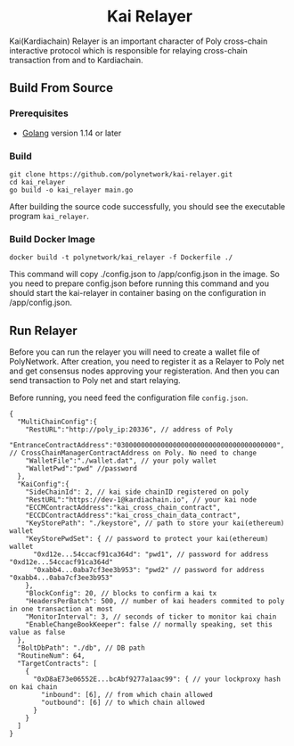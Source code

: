<h1 align=center> Kai Relayer </h1>

Kai(Kardiachain) Relayer is an important character of Poly cross-chain interactive protocol which is responsible for relaying cross-chain transaction from and to Kardiachain.

## Build From Source

### Prerequisites

- [Golang](https://golang.org/doc/install) version 1.14 or later

### Build

```shell
git clone https://github.com/polynetwork/kai-relayer.git
cd kai_relayer
go build -o kai_relayer main.go
```

After building the source code successfully,  you should see the executable program `kai_relayer`. 

### Build Docker Image

```
docker build -t polynetwork/kai_relayer -f Dockerfile ./
```

This command will copy ./config.json to /app/config.json in the image. So you need to prepare config.json before running this command and you should start the kai-relayer in container basing on the configuration in /app/config.json.

## Run Relayer

Before you can run the relayer you will need to create a wallet file of PolyNetwork. After creation, you need to register it as a Relayer to Poly net and get consensus nodes approving your registeration. And then you can send transaction to Poly net and start relaying.

Before running, you need feed the configuration file `config.json`.

```
{
  "MultiChainConfig":{
    "RestURL":"http://poly_ip:20336", // address of Poly
    "EntranceContractAddress":"0300000000000000000000000000000000000000", // CrossChainManagerContractAddress on Poly. No need to change
    "WalletFile":"./wallet.dat", // your poly wallet
    "WalletPwd":"pwd" //password
  },
  "KaiConfig":{
    "SideChainId": 2, // kai side chainID registered on poly 
    "RestURL":"https://dev-1@kardiachain.io", // your kai node 
    "ECCMContractAddress":"kai_cross_chain_contract", 
    "ECCDContractAddress":"kai_cross_chain_data_contract",
    "KeyStorePath": "./keystore", // path to store your kai(ethereum) wallet
    "KeyStorePwdSet": { // password to protect your kai(ethereum) wallet
      "0xd12e...54ccacf91ca364d": "pwd1", // password for address "0xd12e...54ccacf91ca364d"
      "0xabb4...0aba7cf3ee3b953": "pwd2" // password for address "0xabb4...0aba7cf3ee3b953"
    },
    "BlockConfig": 20, // blocks to confirm a kai tx
    "HeadersPerBatch": 500, // number of kai headers commited to poly in one transaction at most
    "MonitorInterval": 3, // seconds of ticker to monitor kai chain
    "EnableChangeBookKeeper": false // normally speaking, set this value as false
  },
  "BoltDbPath": "./db", // DB path
  "RoutineNum": 64,
  "TargetContracts": [
    {
      "0xD8aE73e06552E...bcAbf9277a1aac99": { // your lockproxy hash on kai chain
        "inbound": [6], // from which chain allowed
        "outbound": [6] // to which chain allowed
      }
    }
  ]
}
```

